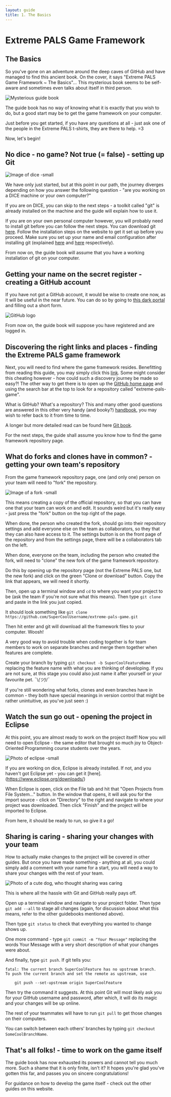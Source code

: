 ```yaml
---
layout: guide
title: 1. The Basics
---
```

# Extreme PALS Game Framework

## The Basics

So you've gone on an adventure around the deep caves of GitHub and have managed to find this ancient book.
On the cover, it says "Extreme PALS Game Framework ~ The Basics"...
This mysterious book seems to be self-aware and sometimes even talks about itself in third person.

![Mysterious guide book][book-image]

The guide book has no way of knowing what it is exactly that you wish to do, but a good start may be to get the game framework on your computer.

Just before you get started, if you have any questions at all - just ask one of the people in the Extreme PALS t-shirts, they are there to help. =3

Now, let's begin!

## No dice - no game? Not true (= false) - setting up Git

![Image of dice -small][dice-image]

We have only just started, but at this point in our path, the journey diverges depending on how you answer the following question - "are you working on a DICE machine or your own computer?"

If you are on DICE, you can skip to the next steps - a toolkit called "git" is already installed on the machine and the guide will explain how to use it.

If you are on your own personal computer however, you will probably need to install git before you can follow the next steps. You can download git [here](http://git-scm.com). Follow the installation steps on the website to get it set up before you proceed. Make sure you set up your name and email configuration after installing git (explained [here](https://help.github.com/en/articles/setting-your-username-in-git) and [here](https://help.github.com/en/articles/setting-your-commit-email-address-in-git) respectively).

From now on, the guide book will assume that you have a working installation of git on your computer.

## Getting your name on the secret register - creating a GitHub account

If you have not got a GitHub account, it would be wise to create one now, as it will be useful in the near future.
You can do so by going to [this dark portal](https://github.com/join) and filling out a short form.

![GitHub logo][github-image]

From now on, the guide book will suppose you have registered and are logged in.

## Discovering the right links and places - finding the Extreme PALS game framework

Next, you will need to find where the game framework resides. Benefitting from reading this guide, you may simply click this [link](https://github.com/extreme-pals/extreme-pals-game). Some might consider this cheating however - how could such a discovery journey be made so easy?! The other way to get there is to open up the [GitHub home page](https://github.com) and using the search bar at the top to look for a repository called "extreme-pals-game".

What is GitHub? What's a repository? This and many other good questions are answered in this other very handy (and booky?) [handbook](https://guides.github.com/introduction/git-handbook/), you may wish to refer back to it from time to time.

A longer but more detailed read can be found here [Git book](https://git-scm.com/book/en/v2/Customizing-Git-Git-Configuration).

For the next steps, the guide shall assume you know how to find the game framework repository page.

## What do forks and clones have in common? - getting your own team's repository

From the game framework repository page, one (and only one) person on your team will need to "fork" the repository.

![Image of a fork -small][fork-image]

This means creating a copy of the official repository, so that you can have one that your team can work on and edit.
It sounds weird but it's really easy - just press the "fork" button on the top right of the page.

When done, the person who created the fork, should go into their repository settings and add everyone else on the team as collaborators, so they that they can also have access to it. The settings button is on the front page of the repository and from the settings page, there will be a collaborators tab on the left.

When done, everyone on the team, including the person who created the fork, will need to "clone" the new fork of the game framework repository.

Do this by opening up the repository page (not the Extreme PALS one, but the new fork) and click on the green "Clone or download" button. Copy the link that appears, we will need it shortly.

Then, open up a terminal window and `cd` to where you want your project to be (ask the team if you're not sure what this means). Then type `git clone` and paste in the link you just copied.

It should look something like `git clone https://github.com/SuperCoolUsername/extreme-pals-game.git`

Then hit enter and git will download all the framework files to your computer. Woosh!

A very good way to avoid trouble when coding together is for team members to work on separate branches and merge them together when features are complete.

Create your branch by typing `git checkout -b SuperCoolFeatureName` replacing the feature name with what you are thinking of developing. If you are not sure, at this stage you could also just name it after yourself or your favourite pet. ¯\\_(ツ)_/¯

If you're still wondering what forks, clones and even branches have in common - they both have special meanings in version control that might be rather unintuitive, as you've just seen :)

## Watch the sun go out - opening the project in Eclipse

At this point, you are almost ready to work on the project itself!
Now you will need to open Eclipse - the same editor that brought so much joy to Object-Oriented Programming course students over the years.

![Photo of eclipse -small][eclipse-image]

If you are working on dice, Eclipse is already installed. If not, and you haven't got Eclipse yet - you can get it [here].(https://www.eclipse.org/downloads/)

When Eclipse is open, click on the File tab and hit that "Open Projects from File System..." button. In the window that opens, it will ask you for the import source - click on "Directory" to the right and navigate to where your project was downloaded. Then click "Finish" and the project will be imported to Eclipse.

From here, it should be ready to run, so give it a go!

## Sharing is caring - sharing your changes with your team

How to actually make changes to the project will be covered in other guides. But once you have made something - anything at all, you could simply add a comment with your name for a start, you will need a way to share your changes with the rest of your team.

![Photo of a cute dog, who thought sharing was caring][doggo-image]

This is where all the hassle with Git and GitHub really pays off.

Open up a terminal window and navigate to your project folder. Then type `git add --all` to stage all changes (again, for discussion about what this means, refer to the other guidebooks mentioned above).

Then type `git status` to check that everything you wanted to change shows up.

One more command - type `git commit -m "Your Message"` replacing the words Your Message with a very short description of what your changes were about.

And finally, type `git push`. 
If git tells you:

```{shell}
fatal: The current branch SuperCoolFeature has no upstream branch.
To push the current branch and set the remote as upstream, use

    git push --set-upstream origin SuperCoolFeature
```

Then try the command it suggests. At this point Git will most likely ask you for your GitHub username and password, after which, it will do its magic and your changes will be up online.

The rest of your teammates will have to run `git pull` to get those changes on their computers.

You can switch between each others' branches by typing `git checkout SomeCoolBranchName`.

## That's all folks! - time to work on the game itself

The guide book has now exhausted its powers and cannot tell you much more. Such a shame that it is only finite, isn't it? It hopes you're glad you've gotten this far, and passes you on sincere congratulations!

For guidance on how to develop the game itself - check out the other guides on this website.

[book-image]: https://bahaiteachings.org/wp-content/uploads/2013/11/Mysterious-Book1.jpg
[github-image]: https://www.analyticsvidhya.com/wp-content/uploads/2015/07/github_logo-1024x219.png
[dice-image]: http://www.midlamminiatures.co.uk/user/products/large/D6W16mm.jpg
[fork-image]: https://clipartion.com/wp-content/uploads/2015/10/seasons-clipart-1024x768.jpg
[eclipse-image]: https://cosmicpsychics.files.wordpress.com/2015/03/ts22015.jpg
[doggo-image]: https://jardenberg.se/wp-content/uploads/2013/04/sharing-is-caring.jpg
